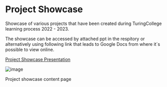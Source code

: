 # Project Showcase
Showcase of various projects that have been created during TuringCollege learning process 2022 - 2023.

The showcase can be accessed by attached ppt in the respitory or alternatively using following link that leads to Google Docs from where it´s possible to view online.

[Project Showcase Presentation](https://docs.google.com/presentation/d/1d8aBOmv-tkNFID7PTIi7SS5i9LZFeh6BvL4pSRR-GzU/edit#slide=id.g10278b14383_0_39)

![image](https://github.com/MikelisBitenieks/Project-Showcase/assets/115068676/60dc868d-224e-48f5-83ef-7163b0124949)

Project showcase content page
